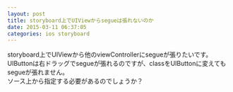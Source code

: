 ```yaml
---
layout: post
title: storyboard上でUIViewからsegueは張れないのか
date: 2015-03-11 06:37:05
categories: ios storyboard
---
```

<!-- {% raw %} -->
<p>storyboard上でUIViewから他のviewControllerにsegueが張りたいです。<br>
UIButtonは右ドラッグでsegueが張れるのですが、classをUIButtonに変えてもsegueが張れません。<br>
ソース上から指定する必要があるのでしょうか？</p>
<!-- {% endraw %} -->
